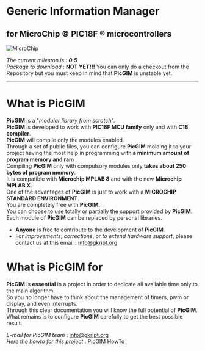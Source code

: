 # Generic Information Manager
## for MicroChip © PIC18F ® microcontrollers
![MicroChip](http://gkript.org/PIC-MCU-Chip.png)

_The current mileston is : **0.5**_   
_Package to download_ : **NOT YET!!!** You can only do a checkout from the Repository but you must keep in mind that **PicGIM** is unstable yet.

***

# What is PicGIM
**PicGIM** is a "_modular library from scratch_".  
**PicGIM** is developed to work with **PIC18F MCU family** only and with **C18 compiler**.   
**PicGIM** will compile only the modules enabled.   
Through a set of public files, you can configure **PicGIM** molding it to your project having the most help in programming with **a minimum amount of program memory and ram** .   
Compiling **PicGIM** only with compulsory modules only **takes about 250 bytes of program memory**.   
It is compatible with **Microchip MPLAB 8** and with the new **Microchip MPLAB X**.   
One of the advantages of **PicGIM** is just to work with a **MICROCHIP STANDARD ENVIRONMENT**.   
You are completely free with **PicGIM**.   
You can choose to use totally or partially the support provided by **PicGIM**.   
Each module of **PicGIM** can be replaced by personal libraries.   
* **Anyone** is free to contribute to the development of **PicGIM**.   
* For _improvements_, _corrections_, or _to extend hardware support_, please contact us at this email : info@gkript.org 

# What is PicGIM for
**PicGIM** is **essential** in a project in order to dedicate all available time only to the main algorithm.   
So you no longer have to think about the management of timers, pwm or display, and even interrupts.   
Through this clear documentation you will know the full potential of **PicGIM**.   
What remains is to configure **PicGIM** carefully to get the best possible result.   

_E-mail for PicGIM team_ : info@gkript.org   
_Here the howto for this project_ : [PicGIM HowTo](http://howto.gkript.org/picgim/0.5/)
